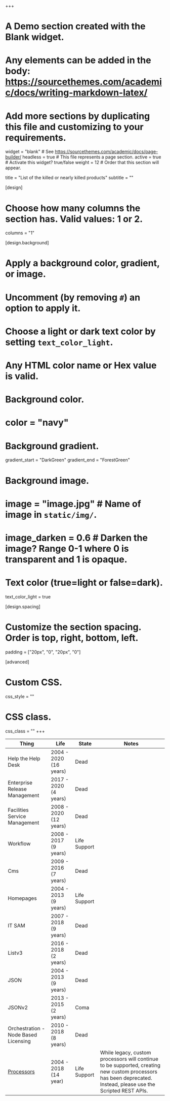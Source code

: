 +++
# A Demo section created with the Blank widget.
# Any elements can be added in the body: https://sourcethemes.com/academic/docs/writing-markdown-latex/
# Add more sections by duplicating this file and customizing to your requirements.

widget = "blank"  # See https://sourcethemes.com/academic/docs/page-builder/
headless = true  # This file represents a page section.
active = true  # Activate this widget? true/false
weight = 12 # Order that this section will appear.

title = "List of the killed or nearly killed products"
subtitle = ""

[design]
  # Choose how many columns the section has. Valid values: 1 or 2.
  columns = "1"

[design.background]
  # Apply a background color, gradient, or image.
  #   Uncomment (by removing `#`) an option to apply it.
  #   Choose a light or dark text color by setting `text_color_light`.
  #   Any HTML color name or Hex value is valid.

  # Background color.
  # color = "navy"
  
  # Background gradient.
  gradient_start = "DarkGreen"
  gradient_end = "ForestGreen"
  
  # Background image.
  # image = "image.jpg"  # Name of image in `static/img/`.
  # image_darken = 0.6  # Darken the image? Range 0-1 where 0 is transparent and 1 is opaque.

  # Text color (true=light or false=dark).
  text_color_light = true

[design.spacing]
  # Customize the section spacing. Order is top, right, bottom, left.
  padding = ["20px", "0", "20px", "0"]

[advanced]
 # Custom CSS. 
 css_style = ""
 
 # CSS class.
 css_class = ""
+++

<!--
State        | Descriptipn
------------ | -----------
Life Support | Has no updates & has replacement
Coma         | Has no updates & no replacement
Nearly Dead  | Not installable & has replacement
Dead         | Broken & not going to get fixed
-->
Thing                                | Life                   | State        | Notes 
------------------------------------ | ---------------------- | ------------ | ------
Help the Help Desk                   | 2004 - 2020 (16 years) | Dead         |
Enterprise Release Management        | 2017 - 2020 (4 years)  | Dead         |
Facilities Service Management        | 2008 - 2020 (12 years) | Dead         |
Workflow                             | 2008 - 2017 (9 years)  | Life Support |
Cms                                  | 2009 - 2016 (7 years)  | Dead         |
Homepages                            | 2004 - 2013 (9 years)  | Life Support |
IT SAM                               | 2007 - 2018 (9 years)  | Dead         |
Listv3                               | 2016 - 2018 (2 years)  | Dead         |
JSON                                 | 2004 - 2013 (9 years)  | Dead         |
JSONv2                               | 2013 - 2015 (2 years)  | Coma         |
Orchestration - Node Based Licensing | 2010 - 2018 (8 years)  | Dead         |
[Processors]                         | 2004 - 2018 (14 year)  | Life Support | While legacy, custom processors will continue to be supported, creating new custom processors has been deprecated. Instead, please use the Scripted REST APIs.

[Processors]: https://docs.servicenow.com/bundle/newyork-application-development/page/script/processors/concept/c_Processors.html